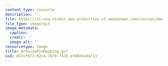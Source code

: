 ```yaml
---
content_type: resource
description: ''
file: https://ol-ocw-studio-app-production.s3.amazonaws.com/courses/mas-962-special-topics-new-textiles-spring-2010/857cf97162c47b707423e7d8e5e44c13_ArduinoPinMapping.gif
file_type: image/gif
image_metadata:
  caption: ''
  credit: ''
  image-alt: ''
resourcetype: Image
title: ArduinoPinMapping.gif
uid: 857cf971-62c4-7b70-7423-e7d8e5e44c13
---
```

